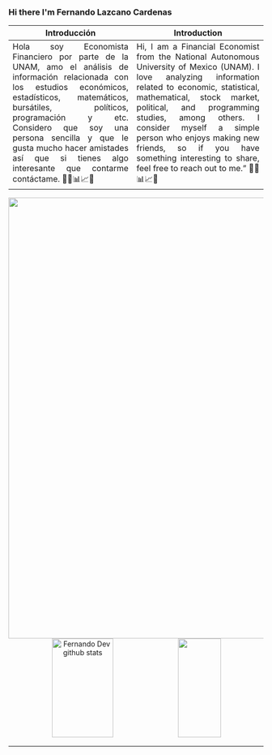 ### Hi there  I'm Fernando Lazcano Cardenas 


<table>
    <thead>
        <tr>
            <th>Introducción</th>
            <th>Introduction</th>
        </tr>
    </thead>
    <tbody>
        <tr>
            <td rowspan=4 align="justify">Hola soy Economista Financiero por parte de la UNAM, amo el análisis de información relacionada con los estudios económicos, estadísticos, matemáticos, bursátiles, políticos, programación y etc. Considero que soy una persona sencilla y que le gusta mucho hacer amistades así que si tienes algo interesante que contarme contáctame. 🌟🤝📊📈🌐
</td>
        </tr>
        <tr>
            <td align="justify">Hi, I am a Financial Economist from the National Autonomous University of Mexico (UNAM). I love analyzing information related to economic, statistical, mathematical, stock market, political, and programming studies, among others. I consider myself a simple person who enjoys making new friends, so if you have something interesting to share, feel free to reach out to me.” 🌟🤝📊📈🌐 </td>
</table>


<div align="center">  
  <img width="870em" src="http://github-profile-summary-cards.vercel.app/api/cards/profile-details?username=fernandolazcar&theme=rose_pine" /> 
 
   <img width="49%" height="195px" src="https://github-readme-stats.vercel.app/api?username=fernandolazcar&show_icons=true&count_private=true&hide_border=true&title_color=02D9F7FF&icon_color=02D9F7FF&text_color=c9d1d9&bg_color=0d1117" alt="Fernando Dev github stats" /> 
  
  <img width="41%" height="195px" src="https://github-readme-stats.vercel.app/api/top-langs/?username=fernandolazcar&layout=compact&hide_border=true&title_color=02D9F7FF&text_color=02D9F7FF&bg_color=0d1117" />

</div> 

---

